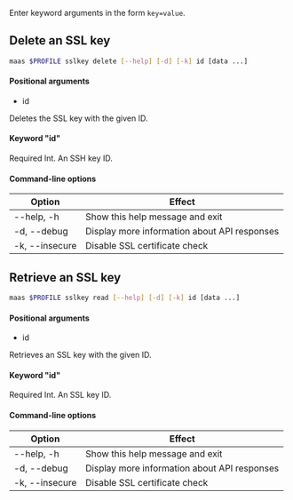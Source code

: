 Enter keyword arguments in the form `key=value`.

## Delete an SSL key

```bash
maas $PROFILE sslkey delete [--help] [-d] [-k] id [data ...] 
```

#### Positional arguments
- id


Deletes the SSL key with the given ID.

#### Keyword "id"
Required Int. An SSH key ID.

#### Command-line options
| Option         | Effect                                        |
|----------------|-----------------------------------------------|
| --help, -h     | Show this help message and exit              |
| -d, --debug    | Display more information about API responses |
| -k, --insecure | Disable SSL certificate check                 |

## Retrieve an SSL key

```bash
maas $PROFILE sslkey read [--help] [-d] [-k] id [data ...] 
```

#### Positional arguments
- id


Retrieves an SSL key with the given ID.

#### Keyword "id"
Required Int. An SSL key ID.

#### Command-line options
| Option         | Effect                                        |
|----------------|-----------------------------------------------|
| --help, -h     | Show this help message and exit              |
| -d, --debug    | Display more information about API responses |
| -k, --insecure | Disable SSL certificate check                 |
